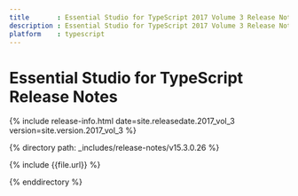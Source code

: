 ```yaml
---
title 		: Essential Studio for TypeScript 2017 Volume 3 Release Notes
description : Essential Studio for TypeScript 2017 Volume 3 Release Notes
platform 	: typescript
---
```


# Essential Studio for TypeScript Release Notes

{% include release-info.html date=site.releasedate.2017_vol_3 version=site.version.2017_vol_3 %} 

{% directory path: _includes/release-notes/v15.3.0.26  %}

{% include {{file.url}} %}

{% enddirectory %}